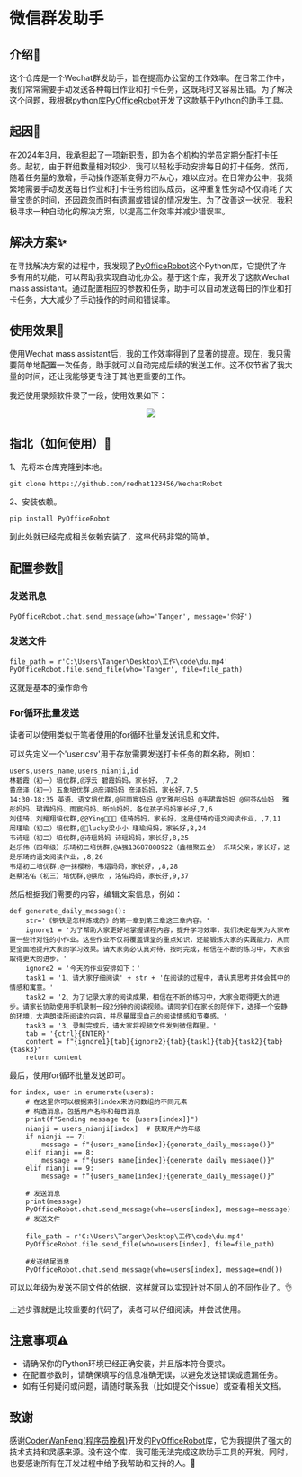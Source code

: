 # 微信群发助手

## 介绍🎈

这个仓库是一个Wechat群发助手，旨在提高办公室的工作效率。在日常工作中，我们常常需要手动发送各种每日作业和打卡任务，这既耗时又容易出错。为了解决这个问题，我根据python库[PyOfficeRobot](https://github.com/CoderWanFeng/PyOfficeRobot)开发了这款基于Python的助手工具。

## 起因🎁

在2024年3月，我承担起了一项新职责，即为各个机构的学员定期分配打卡任务。起初，由于群组数量相对较少，我可以轻松手动安排每日的打卡任务。然而，随着任务量的激增，手动操作逐渐变得力不从心，难以应对。在日常办公中，我频繁地需要手动发送每日作业和打卡任务给团队成员，这种重复性劳动不仅消耗了大量宝贵的时间，还因疏忽而时有遗漏或错误的情况发生。为了改善这一状况，我积极寻求一种自动化的解决方案，以提高工作效率并减少错误率。

## 解决方案✨

在寻找解决方案的过程中，我发现了[PyOfficeRobot](https://github.com/CoderWanFeng/PyOfficeRobot)这个Python库，它提供了许多有用的功能，可以帮助我实现自动化办公。基于这个库，我开发了这款Wechat mass assistant。通过配置相应的参数和任务，助手可以自动发送每日的作业和打卡任务，大大减少了手动操作的时间和错误率。

## 使用效果🎃

使用Wechat mass assistant后，我的工作效率得到了显著的提高。现在，我只需要简单地配置一次任务，助手就可以自动完成后续的发送工作。这不仅节省了我大量的时间，还让我能够更专注于其他更重要的工作。

我还使用录频软件录了一段，使用效果如下：

<p align="center"> <image src="https://github.com/redhat123456/pohots/blob/master/gif/Wechat.gif?raw=true"></image> </p>


## 指北（如何使用）📐

1、先将本仓库克隆到本地。

```
git clone https://github.com/redhat123456/WechatRobot
```

2、安装依赖。

```
pip install PyOfficeRobot
```

到此处就已经完成相关依赖安装了，这串代码非常的简单。

## 配置参数📝

### 发送讯息

```
PyOfficeRobot.chat.send_message(who='Tanger', message='你好')
```

### 发送文件

```
file_path = r'C:\Users\Tanger\Desktop\工作\code\du.mp4'
PyOfficeRobot.file.send_file(who='Tanger', file=file_path)
```

这就是基本的操作命令

### For循环批量发送

读者可以使用类似于笔者使用的for循环批量发送讯息和文件。

可以先定义一个'user.csv'用于存放需要发送打卡任务的群名称，例如：

```
users,users_name,users_nianji,id
林碧霞（初一）培优群,@浮云 碧霞妈妈，家长好，,7,2
黄彦泽（初一）五象培优群,@彦泽妈妈 彦泽妈妈，家长好,7,5
14:30-18:35 英语、语文培优群,@何雨宸妈妈 @文雅彤妈妈 @韦珺霖妈妈 @何芬&灿妈  雅彤妈妈、珺霖妈妈、雨宸妈妈、昕灿妈妈，各位孩子妈妈家长好,7,6
刘佳琦、刘耀翔培优群,@@Ying🍻🍻🍻 佳琦妈妈，家长好，这是佳琦的语文阅读作业，,7,11
周瑾瑜（初二）培优群,@lucky梁小小 瑾瑜妈妈，家长好,8,24
韦诗瑶（初二）培优群,@诗瑶妈妈 诗瑶妈妈，家长好,8,25
赵乐伟（四年级）乐琦初二培优群,@A强13687888922（鑫相聚五金） 乐琦父亲，家长好，这是乐琦的语文阅读作业，,8,26
韦熠初二培优群,@一抹樱粉，韦熠妈妈，家长好，,8,28
赵蔡洺佑（初三）培优群,@蔡欣 ，洺佑妈妈，家长好,9,37
```

然后根据我们需要的内容，编辑文案信息，例如：

```
def generate_daily_message():
    str='《钢铁是怎样炼成的》的第一章到第三章这三章内容。'
    ignore1 = '为了帮助大家更好地掌握课程内容，提升学习效率，我们决定每天为大家布置一些针对性的小作业。这些作业不仅将覆盖课堂的重点知识，还能锻炼大家的实践能力，从而更全面地提升大家的学习效果。请大家务必认真对待，按时完成，相信在不断的练习中，大家会取得更大的进步。'
    ignore2 = '今天的作业安排如下：'
    task1 = '1、请大家仔细阅读' + str + '在阅读的过程中，请认真思考并体会其中的情感和寓意。'
    task2 = '2、为了记录大家的阅读成果，相信在不断的练习中，大家会取得更大的进步。请家长协助使用手机录制一段2分钟的阅读视频。请同学们在家长的陪伴下，选择一个安静的环境，大声朗读所阅读的内容，并尽量展现自己的阅读情感和节奏感。'
    task3 = '3、录制完成后，请大家将视频文件发到微信群里。'
    tab = '{ctrl}{ENTER}'
    content = f"{ignore1}{tab}{ignore2}{tab}{task1}{tab}{task2}{tab}{task3}"
    return content
```

最后，使用for循环批量发送即可。

```
for index, user in enumerate(users):
    # 在这里你可以根据索引index来访问数组的不同元素
    # 构造消息，包括用户名称和每日消息
    print(f"Sending message to {users[index]}")
    nianji = users_nianji[index]  # 获取用户的年级
    if nianji == 7:
        message = f"{users_name[index]}{generate_daily_message()}"
    elif nianji == 8:
        message = f"{users_name[index]}{generate_daily_message()}"
    elif nianji == 9:
        message = f"{users_name[index]}{generate_daily_message()}"
    
    # 发送消息
    print(message)
    PyOfficeRobot.chat.send_message(who=users[index], message=message)
    # 发送文件

    file_path = r'C:\Users\Tanger\Desktop\工作\code\du.mp4'
    PyOfficeRobot.file.send_file(who=users[index], file=file_path)
    
    #发送结尾消息
    PyOfficeRobot.chat.send_message(who=users[index], message=end())
```
可以以年级为发送不同文件的依据，这样就可以实现针对不同人的不同作业了。👌

上述步骤就是比较重要的代码了，读者可以仔细阅读，并尝试使用。

## 注意事项⚠

- 请确保你的Python环境已经正确安装，并且版本符合要求。
- 在配置参数时，请确保填写的信息准确无误，以避免发送错误或遗漏任务。
- 如有任何疑问或问题，请随时联系我（比如提交个issue）或查看相关文档。

## 致谢

感谢[CoderWanFeng(程序员晚枫)](https://github.com/CoderWanFeng)开发的[PyOfficeRobot](https://github.com/CoderWanFeng/PyOfficeRobot)库，它为我提供了强大的技术支持和灵感来源。没有这个库，我可能无法完成这款助手工具的开发。同时，也要感谢所有在开发过程中给予我帮助和支持的人。🎉

